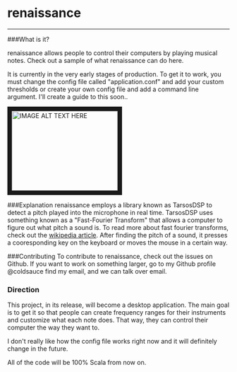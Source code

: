 # renaissance
---

###What is it?

renaissance allows people to control their computers by playing musical notes. Check out a sample of what renaissance can do here. 

It is currently in the very early stages of production. To get it to work, you must change the config file called "application.conf" and add your custom thresholds or create your own config file and add a command line argument. I'll create a guide to this soon.. 

<a href="http://www.youtube.com/watch?feature=player_embedded&v=1GcoryCX5a8" target="_blank"><img src="http://img.youtube.com/vi/1GcoryCX5a8/0.jpg" 
alt="IMAGE ALT TEXT HERE" width="240" height="180" border="10" /></a>

###Explanation
renaissance employs a library known as TarsosDSP to detect a pitch played into the microphone in real time. TarsosDSP uses something known as a "Fast-Fourier Transform" that allows a computer to figure out what pitch a sound is. To read more about fast fourier transforms, check out the [wikipedia article](https://en.wikipedia.org/wiki/Fast_Fourier_transform). After finding the pitch of a sound, it presses a cooresponding key on the keyboard or moves the mouse in a certain way. 

###Contributing
To contribute to renaissance, check out the issues on Github. If you want to work on something larger, go to my Github profile @coldsauce find my email, and we can talk over email.

### Direction
This project, in its release, will become a desktop application. The main goal is to get it so that people can create frequency ranges for their instruments and customize what each note does. That way, they can control their computer the way they want to.

I don't really like how the config file works right now and it will definitely change in the future.

All of the code will be 100% Scala from now on.
